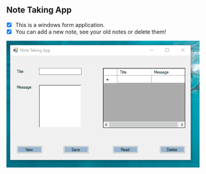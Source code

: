 ## Note Taking App
- [x] This is a windows form application. 
- [x] You can add a new note, see your old notes or delete them!

![NoteTaking Demo](NoteTaking.gif)
